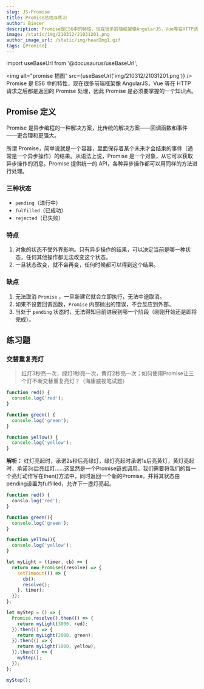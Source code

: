 ```yaml
---
slug: JS-Promise
title: Promise总结与练习
author: Bincer
description: Promise是ES6中的特性，现在很多前端框架像AngularJS，Vue等在HTTP请求之后都是返回的Promise处理，因此Promise是必须要掌握的一个知识点。
image: /static/img/210312/21031201.png
author_image_url: /static/img/headImg1.gif
tags: [Promise]
---
```


import useBaseUrl from '@docusaurus/useBaseUrl';

<img alt="promise 插图" src={useBaseUrl('img/210312/21031201.png')} />
Promise 是 ES6 中的特性，现在很多前端框架像 AngularJS，Vue 等在 HTTP 请求之后都是返回的 Promise 处理，因此 Promise 是必须要掌握的一个知识点。

<!--truncate-->

## Promise 定义

Promise 是异步编程的一种解决方案，比传统的解决方案——回调函数和事件——更合理和更强大。

所谓 Promise，简单说就是一个容器，里面保存着某个未来才会结束的事件（通常是一个异步操作）的结果。从语法上说，Promise 是一个对象，从它可以获取异步操作的消息。Promise 提供统一的 API，各种异步操作都可以用同样的方法进行处理。

### 三种状态

- `pending`（进行中）
- `fulfilled`（已成功）
- `rejected`（已失败）

### 特点

1. 对象的状态不受外界影响。只有异步操作的结果，可以决定当前是哪一种状态，任何其他操作都无法改变这个状态。
2. 一旦状态改变，就不会再变，任何时候都可以得到这个结果。

### 缺点

1. 无法取消 `Promise` ，一旦新建它就会立即执行，无法中途取消。
2. 如果不设置回调函数，`Promise` 内部抛出的错误，不会反应到外部。
3. 当处于 `pending` 状态时，无法得知目前进展到哪一个阶段（刚刚开始还是即将完成）。

## 练习题

### 交替重复亮灯

> 红灯3秒亮一次，绿灯1秒亮一次，黄灯2秒亮一次；如何使用Promise让三个灯不断交替重复亮灯？（海康威视笔试题）

```js
function red() {
  console.log('red');
}

function green() {
  console.log('green');
}

function yellow() {
  console.log('yellow');
}
```

**解析：** 
红灯亮起时，承诺2s秒后亮绿灯，绿灯亮起时承诺1s后亮黄灯，黄灯亮起时，承诺3s后亮红灯......这显然是一个Promise链式调用。我们需要将我们的每一个亮灯动作写在then()方法中，同时返回一个新的Promise，并将其状态由pending设置为fulfilled，允许下一盏灯亮起。

```js
function red() {
  conslo.log('red');
}

function green(){
  console.log('green');
}

function yellow(){
  console.log('yellow');
}

let myLight = (timer, cb) => {
  return new Promise((resolve) => {
    setTimeout(() => {
      cb();
      resolve();
    }, timer);
  });
};

let myStep = () => {
  Promise.resolve().then(() => {
    return myLight(3000, red);
  }).then(() => {
    return myLight(2000, green);
  }).then(() => {
    return myLight(1000, yellow);
  }).then(() => {
    myStep();
  });
};

myStep();
```

